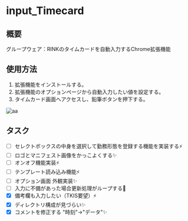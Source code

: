 # input_Timecard

## 概要
グループウェア：RINKのタイムカードを自動入力するChrome拡張機能

## 使用方法
1. 拡張機能をインストールする。
2. 拡張機能のオプションページから自動入力したい値を設定する。
3. タイムカード画面へアクセスし、鉛筆ボタンを押下する。

![aa](https://i.imgur.com/9mSm1Jy.png)

## タスク
+ [ ] セレクトボックスの中身を選択して勤務形態を登録する機能を実装する⚡
+ [ ] ロゴとマニフェスト画像をかっこよくする✨
+ [ ] オンオフ機能実装⚡
+ [ ] テンプレート読み込み機能⚡
+ [ ] オプション画面 外観実装✨
+ [ ] 入力に不備があった場合更新処理がループする🐛
+ [x] 備考欄も入力したい（TKIS要望）⚡
+ [x] ディレクトリ構成が見づらい✨
+ [x] コメントを修正する "時刻"→"データ"✨
